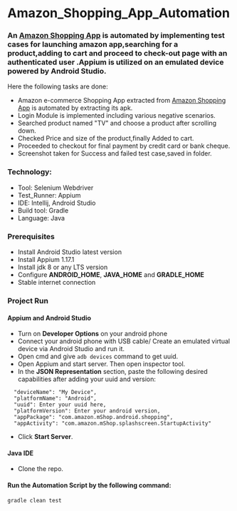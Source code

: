 # Amazon_Shopping_App_Automation

### An [Amazon Shopping App](https://play.google.com/store/apps/details?id=com.amazon.mShop.android.shopping) is automated by implementing test cases for launching amazon app,searching for a product,adding to cart and proceed to check-out page with an authenticated user .Appium is utilized on an emulated device powered by Android Studio.
Here the following tasks are done:
- Amazon e-commerce Shopping App extracted from [Amazon Shopping App](https://play.google.com/store/apps/details?id=com.amazon.mShop.android.shopping) is automated by extracting its apk.
- Login Module is implemented including various negative scenarios.
- Searched product named "TV" and choose a product after scrolling down.
- Checked Price and size of the product,finally Added to cart.
- Proceeded to checkout for final payment by credit card or bank cheque.
- Screenshot taken for Success and failed test case,saved in folder.
### Technology: </br>
- Tool: Selenium Webdriver
- Test_Runner: Appium
- IDE: Intellij, Android Studio
- Build tool: Gradle
- Language: Java

### Prerequisites</br>
- Install Android Studio latest version
- Install Appium 1.17.1
- Install jdk 8 or any LTS version
- Configure **ANDROID_HOME**, **JAVA_HOME** and **GRADLE_HOME**
- Stable internet connection

### Project Run

#### Appium and Android Studio
- Turn on **Developer Options** on your android phone
- Connect your android phone with USB cable/ Create an emulated virtual device via Android Studio and run it.
- Open cmd and give ```adb devices``` command to get uuid.
- Open Appium and start server. Then open inspector tool.
- In the **JSON Representation** section, paste the following desired capabilities after adding your uuid and version:

```
  "deviceName": "My Device",
  "platformName": "Android",
  "uuid": Enter your uuid here,
  "platformVersion": Enter your android version,
  "appPackage": "com.amazon.mShop.android.shopping",
  "appActivity": "com.amazon.mShop.splashscreen.StartupActivity"

```
- Click **Start Server**.

#### Java IDE

- Clone the repo.

#### Run the Automation Script by the following command:
 ```
 gradle clean test 
 ```
